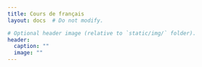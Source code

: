 ```yaml
---
title: Cours de français
layout: docs  # Do not modify.

# Optional header image (relative to `static/img/` folder).
header:
  caption: ""
  image: ""
---
```




